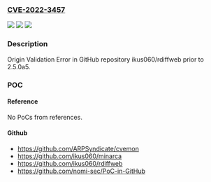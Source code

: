 ### [CVE-2022-3457](https://cve.mitre.org/cgi-bin/cvename.cgi?name=CVE-2022-3457)
![](https://img.shields.io/static/v1?label=Product&message=ikus060%2Frdiffweb&color=blue)
![](https://img.shields.io/static/v1?label=Version&message=%3C%202.5.0a5%20&color=brighgreen)
![](https://img.shields.io/static/v1?label=Vulnerability&message=CWE-346%20Origin%20Validation%20Error&color=brighgreen)

### Description

Origin Validation Error in GitHub repository ikus060/rdiffweb prior to 2.5.0a5.

### POC

#### Reference
No PoCs from references.

#### Github
- https://github.com/ARPSyndicate/cvemon
- https://github.com/ikus060/minarca
- https://github.com/ikus060/rdiffweb
- https://github.com/nomi-sec/PoC-in-GitHub

